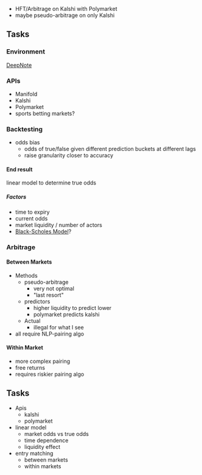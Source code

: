 - HFT/Arbitrage on Kalshi with Polymarket
- maybe pseudo-arbitrage on only Kalshi
## Tasks
### Environment
[DeepNote](https://deepnote.com/workspace/kalshi-hft-d84e4af1-3014-4aeb-8ab1-42b22570df38/project/DJY-Model-7ee95ebc-2f27-4dbd-b2de-bd2e7364b643/notebook/Manifold-Model-3be142d38789449dad38a519ae2b27dd)
### APIs
- Manifold
- Kalshi
- Polymarket
- sports betting markets?
### Backtesting
- odds bias
	- odds of true/false given different prediction buckets at different lags
	- raise granularity closer to accuracy 
#### End result
linear model to determine true odds
##### Factors
- time to expiry
- current odds
- market liquidity / number of actors
- [Black-Scholes Model](https://medium.com/kalshi/applying-black-scholes-to-kalshi-markets-5cac35f21efb)?
### Arbitrage
#### Between Markets
- Methods
	- pseudo-arbitrage
		- very not optimal
		- "last resort"
	- predictors
		- higher liquidity to predict lower
		- polymarket predicts kalshi
	- Actual
		- illegal for what I see
- all require NLP-pairing algo
#### Within Market
- more complex pairing
- free returns
- requires riskier pairing algo
## Tasks
- Apis
	- kalshi
	- polymarket
- linear model
	- market odds vs true odds
	- time dependence
	- liquidity effect
- entry matching
	- between markets
	- within markets
